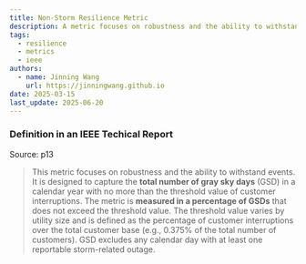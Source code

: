 ```yaml
---
title: Non-Storm Resilience Metric
description: A metric focuses on robustness and the ability to withstand events.
tags:
  - resilience
  - metrics
  - ieee
authors:
  - name: Jinning Wang
    url: https://jinningwang.github.io
date: 2025-03-15
last_update: 2025-06-20
---
```


### Definition in an IEEE Techical Report

Source: <d-cite key="chiu2020resilience"></d-cite> p13

> This metric focuses on robustness and the ability to withstand events.
> It is designed to capture the **total number of gray sky days** (GSD) in a calendar year with no more than the threshold value of customer interruptions.
> The metric is **measured in a percentage of GSDs** that does not exceed the threshold value.
> The threshold value varies by utility size and is defined as the percentage of customer interruptions over the total customer base (e.g., 0.375% of the total number of customers).
> GSD excludes any calendar day with at least one reportable storm-related outage.
